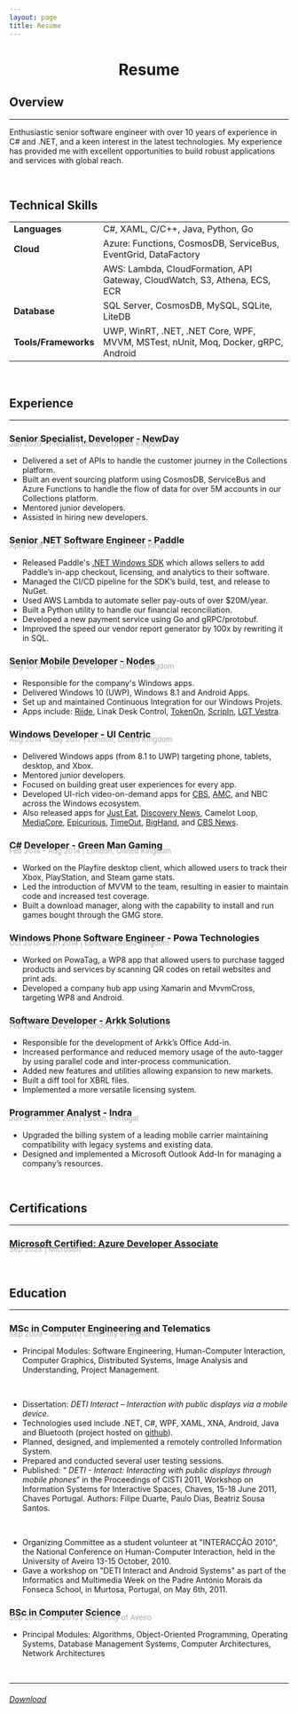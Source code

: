 ```yaml
---
layout: page
title: Resume
---
```


<h1 style="text-align: center">Resume</h1>

## Overview

---

Enthusiastic senior software engineer with over 10 years of experience in C# and .NET, and a keen interest in the latest technologies. My experience has provided me with excellent opportunities to build robust applications and services with global reach.

<br />

## Technical Skills

|                       |                                                                                           |
| --------------------- | ----------------------------------------------------------------------------------------- |
| **Languages**        | C#, XAML, C/C++, Java, Python, Go                                                          |
| **Cloud**            | Azure: Functions, CosmosDB, ServiceBus, EventGrid, DataFactory
| | AWS: Lambda, CloudFormation, API Gateway, CloudWatch, S3, Athena, ECS, ECR                 |
| **Database**         | SQL Server, CosmosDB, MySQL, SQLite, LiteDB                                                          |
| **Tools/Frameworks** | UWP, WinRT, .NET, .NET Core, WPF, MVVM, MSTest, nUnit, Moq, Docker, gRPC, Android |

<br />

## Experience

---

### Senior Specialist, Developer - NewDay

<p style="font-size: small; color: #aaaaaa; margin-top: -25px"> Jan 2020 - Present  |  London, United Kingdom</p>

- Delivered a set of APIs to handle the customer journey in the Collections platform.
- Built an event sourcing platform using CosmosDB, ServiceBus and Azure Functions to handle the flow of data for over 5M accounts in our Collections platform.
- Mentored junior developers.
- Assisted in hiring new developers.


### Senior .NET Software Engineer - Paddle

<p style="font-size: small; color: #aaaaaa; margin-top: -25px"> April 2018 - June 2020  |  London, United Kingdom</p>

- Released Paddle's [.NET Windows SDK](https://www.nuget.org/packages/Paddle.PaddleSDK/) which allows sellers to add Paddle’s in-app checkout, licensing, and analytics to their software.
- Managed the CI/CD pipeline for the SDK’s build, test, and release to NuGet.
- Used AWS Lambda to automate seller pay-outs of over $20M/year.
- Built a Python utility to handle our financial reconciliation.
- Developed a new payment service using Go and gRPC/protobuf.
- Improved the speed our vendor report generator by 100x by rewriting it in SQL.

### Senior Mobile Developer - Nodes

<p style="font-size: small; color: #aaaaaa; margin-top: -25px"> May 2017 - April 2018  |  London, United Kingdom</p>

- Responsible for the company's Windows apps.
- Delivered Windows 10 (UWP), Windows 8.1 and Android Apps.
- Set up and maintained Continuous Integration for our Windows Projets.
- Apps include: [Riide](https://www.microsoft.com/en-us/store/p/riide/9nnfj90bv4tx), Linak Desk Control, [TokenOn](https://play.google.com/store/apps/details?id=com.tokenon.tokenon), [ScripIn](https://play.google.com/store/apps/details?id=com.scripin.scripinevent), [LGT Vestra](https://play.google.com/store/apps/details?id=uk.vestra.wealth).

### Windows Developer - UI Centric

<p style="font-size: small; color: #aaaaaa; margin-top: -25px"> Aug 2014 - May 2017  |  London, United Kingdom</p>

- Delivered Windows apps (from 8.1 to UWP) targeting phone, tablets, desktop, and Xbox.
- Mentored junior developers.
- Focused on building great user experiences for every app.
- Developed UI-rich video-on-demand apps for [CBS](https://www.microsoft.com/en-us/store/p/cbs/9wzdncrfj0wk), [AMC](https://www.microsoft.com/en-us/store/p/amc/9nblggh1r5rn), and NBC across the Windows ecosystem.
- Also released apps for [Just Eat](https://www.microsoft.com/en-gb/store/p/just-eat-takeaway/9wzdncrdkb2l?rtc=1), [Discovery News](https://www.microsoft.com/en-gb/store/p/discovery-news/9wzdncrdrchv?rtc=1), Camelot Loop, [MediaCore](https://blogs.msdn.microsoft.com/ukschools/2014/06/02/mediacore-enhancing-engagement-via-visual-learning-capture-app-feature/), [Epicurious](https://www.microsoft.com/en-gb/store/p/epicurious-recipes-shopping-list/9wzdncrfj2j1), [TimeOut](https://www.microsoft.com/en-us/store/p/time-out-london/9nblggh08l6q), [BigHand](https://www.microsoft.com/en-gb/store/p/bighand-go/9nblggh1z9wx), and [CBS News](https://www.microsoft.com/en-gb/store/p/cbs-news/9wzdncrdg3lf).

### C# Developer - Green Man Gaming

<p style="font-size: small; color: #aaaaaa; margin-top: -25px"> Feb 2014 – Aug 2014  |  London, United Kingdom</p>

- Worked on the Playfire desktop client, which allowed users to track their Xbox, PlayStation, and Steam game stats.
- Led the introduction of MVVM to the team, resulting in easier to maintain code and increased test coverage.
- Built a download manager, along with the capability to install and run games bought through the GMG store.

### Windows Phone Software Engineer - Powa Technologies

<p style="font-size: small; color: #aaaaaa; margin-top: -25px"> Oct 2013 – Jan 2014  |  London, United Kingdom</p>

- Worked on PowaTag, a WP8 app that allowed users to purchase tagged products and services by scanning QR codes on retail websites and print ads.
- Developed a company hub app using Xamarin and MvvmCross, targeting WP8 and Android.

### Software Developer - Arkk Solutions

<p style="font-size: small; color: #aaaaaa; margin-top: -25px"> Feb 2012 – Sep 2013  |  London, United Kingdom</p>

- Responsible for the development of Arkk’s Office Add-in.
- Increased performance and reduced memory usage of the auto-tagger by using parallel code and inter-process communication.
- Added new features and utilities allowing expansion to new markets.
- Built a diff tool for XBRL files.
- Implemented a more versatile licensing system.

### Programmer Analyst - Indra

<p style="font-size: small; color: #aaaaaa; margin-top: -25px"> Jun 2011 – Dec 2011  |  Lisbon, Portugal</p>

- Upgraded the billing system of a leading mobile carrier maintaining compatibility with legacy systems and existing data.
- Designed and implemented a Microsoft Outlook Add-In for managing a company’s resources.

<br />

## Certifications

---


### [Microsoft Certified: Azure Developer Associate](https://learn.microsoft.com/en-us/users/filipeduarte-0546/credentials/24f8101a697104)

<p style="font-size: small; color: #aaaaaa; margin-top: -25px"> Sep 2023  |  Microsoft</p>

<br />

## Education

---

### MSc in Computer Engineering and Telematics

<p style="font-size: small; color: #aaaaaa; margin-top: -25px"> Sep 2009 – Jul 2011  |  University of Aveiro</p>

- Principal Modules: Software Engineering, Human-Computer Interaction, Computer Graphics, Distributed Systems, Image Analysis and Understanding, Project Management.

<br />

- Dissertation: _DETI Interact – Interaction with public displays via a mobile device_.
- Technologies used include .NET, C#, WPF, XAML, XNA, Android, Java and Bluetooth (project hosted on [github](https://github.com/fmmendo/DetiInteract)).
- Planned, designed, and implemented a remotely controlled Information System.
- Prepared and conducted several user testing sessions.
- Published: “ _DETI - Interact: Interacting with public displays through mobile phones_” in the Proceedings of CISTI 2011, Workshop on Information Systems for Interactive Spaces, Chaves, 15-18 June 2011, Chaves Portugal. Authors: Filipe Duarte, Paulo Dias, Beatriz Sousa Santos.

<br />

- Organizing Committee as a student volunteer at "INTERACÇÃO 2010", the National Conference on Human-Computer Interaction, held in the University of Aveiro 13-15 October, 2010.
- Gave a workshop on "DETI Interact and Android Systems" as part of the Informatics and Multimedia Week on the Padre António Morais da Fonseca School, in Murtosa, Portugal, on May 6th, 2011.

### BSc in Computer Science

<p style="font-size: small; color: #aaaaaa; margin-top: -25px"> Sep 2005 – Jul 2010  |  University of Aveiro</p>

- Principal Modules: Algorithms, Object-Oriented Programming, Operating Systems, Database Management Systems, Computer Architectures, Network Architectures

<br />

---

###### [Download](https://1drv.ms/b/s!And2bv7mGIgupaNy6z8P17b4gJgAaw?e=GG5VVY)
